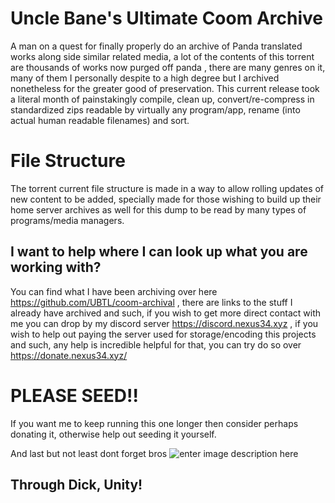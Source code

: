 # Uncle Bane's Ultimate Coom Archive
A man on a quest for finally properly do an archive of Panda translated works along side similar related media, a lot of the contents of this torrent are thousands of works now purged off panda , there are many genres on it, many of them I personally despite to a high degree but I archived nonetheless for the greater good of preservation. This current release took a literal month of painstakingly compile, clean up, convert/re-compress in standardized zips readable by virtually any program/app, rename (into actual human readable filenames) and sort.


# File Structure
The torrent current file structure is made in a way to allow rolling updates of new content to be added, specially made for those wishing to build up their home server archives as well for this dump to be read by many types of programs/media managers.

## I want to help where I can look up what you are working with?
You can find what I have been archiving over here https://github.com/UBTL/coom-archival , there are links to the stuff I already have archived and such, if you wish to get more direct contact with me you can drop by my discord server https://discord.nexus34.xyz , if you wish to help out paying the server used for storage/encoding this projects and such, any help is incredible helpful for that, you can try do so over https://donate.nexus34.xyz/

# PLEASE SEED!!
If you want me to keep running this one longer then consider perhaps donating it, otherwise help out seeding it yourself.

And last but not least dont forget bros
![enter image description here](https://i.imgur.com/10GTWrH.jpg)
## Through Dick, Unity!
